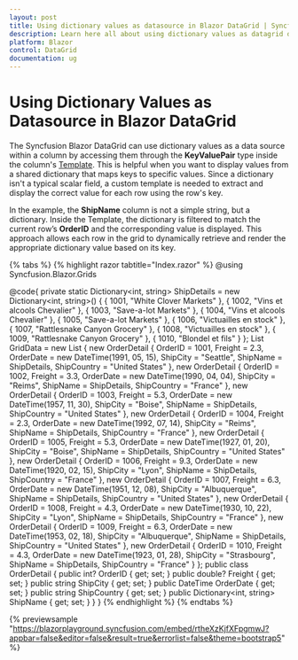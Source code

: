 ```yaml
---
layout: post
title: Using dictionary values as datasource in Blazor DataGrid | Syncfusion
description: Learn here all about using dictionary values as datagrid datasource in Syncfusion Blazor DataGrid component and more.
platform: Blazor
control: DataGrid
documentation: ug
---
```


# Using Dictionary Values as Datasource in Blazor DataGrid

The Syncfusion Blazor DataGrid can use dictionary values as a data source within a column by accessing them through the **KeyValuePair** type inside the column's [Template](https://help.syncfusion.com/cr/blazor/Syncfusion.Blazor.Grids.GridColumn.html#Syncfusion_Blazor_Grids_GridColumn_Template). This is helpful when you want to display values from a shared dictionary that maps keys to specific values. Since a dictionary isn't a typical scalar field, a custom template is needed to extract and display the correct value for each row using the row's key.

In the example, the **ShipName** column is not a simple string, but a dictionary. Inside the Template, the dictionary is filtered to match the current row’s **OrderID** and the corresponding value is displayed. This approach allows each row in the grid to dynamically retrieve and render the appropriate dictionary value based on its key.

{% tabs %}
{% highlight razor tabtitle="Index.razor" %}
@using Syncfusion.Blazor.Grids

<SfGrid DataSource="@GridData" AllowPaging="true">
    <GridPageSettings PageSize="6"></GridPageSettings>
    <GridColumns>
        <GridColumn Field=@nameof(OrderDetail.OrderID) HeaderText="Order ID" TextAlign="@TextAlign.Right" IsPrimaryKey="true" Width="120"></GridColumn>
        <GridColumn Field=@nameof(OrderDetail.OrderDate) HeaderText=" Order Date" Format="d" Type=ColumnType.Date TextAlign="@TextAlign.Right" Width="130"></GridColumn>
        <GridColumn Field=@nameof(OrderDetail.Freight) HeaderText="Freight" Format="C2" AllowEditing="false" TextAlign="@TextAlign.Right" Width="120"></GridColumn>
        <GridColumn Field=@nameof(OrderDetail.ShipCountry) HeaderText="Ship Country" TextAlign="@TextAlign.Right" Width="150"></GridColumn>
        <GridColumn Field=@nameof(OrderDetail.ShipCity) HeaderText="Ship City" TextAlign="@TextAlign.Right" Width="150"></GridColumn>
        <GridColumn Field=@nameof(OrderDetail.ShipName) HeaderText="Ship Name" TextAlign="@TextAlign.Right" Width="150">
            <Template>
                @{
                    var Details = context as OrderDetail;
                    var address = Details.ShipName.Select(kvp => (kvp.Key == Details.OrderID) ? kvp.Value.ToString() : "");
                    <p>@string.Join("", address)</p>
                }
            </Template>
        </GridColumn>
    </GridColumns>
</SfGrid>

@code{
    private static Dictionary<int, string> ShipDetails = new Dictionary<int, string>()
    {
        { 1001, "White Clover Markets" },
        { 1002, "Vins et alcools Chevalier" },
        { 1003, "Save-a-lot Markets" },
        { 1004, "Vins et alcools Chevalier" },
        { 1005, "Save-a-lot Markets" },
        { 1006, "Victuailles en stock" },
        { 1007, "Rattlesnake Canyon Grocery" },
        { 1008, "Victuailles en stock" },
        { 1009, "Rattlesnake Canyon Grocery" },
        { 1010, "Blondel et fils" }
    };
    List<OrderDetail> GridData = new List<OrderDetail>
    {
        new OrderDetail { OrderID = 1001, Freight = 2.3, OrderDate = new DateTime(1991, 05, 15), ShipCity = "Seattle", ShipName = ShipDetails, ShipCountry = "United States" },
        new OrderDetail { OrderID = 1002, Freight = 3.3, OrderDate = new DateTime(1990, 04, 04), ShipCity = "Reims", ShipName = ShipDetails, ShipCountry = "France" },
        new OrderDetail { OrderID = 1003, Freight = 5.3, OrderDate = new DateTime(1957, 11, 30), ShipCity = "Boise", ShipName = ShipDetails, ShipCountry = "United States" },
        new OrderDetail { OrderID = 1004, Freight = 2.3, OrderDate = new DateTime(1992, 07, 14), ShipCity = "Reims", ShipName = ShipDetails, ShipCountry = "France" },
        new OrderDetail { OrderID = 1005, Freight = 5.3, OrderDate = new DateTime(1927, 01, 20), ShipCity = "Boise", ShipName = ShipDetails, ShipCountry = "United States" },
        new OrderDetail { OrderID = 1006, Freight = 9.3, OrderDate = new DateTime(1920, 02, 15), ShipCity = "Lyon", ShipName = ShipDetails, ShipCountry = "France" },
        new OrderDetail { OrderID = 1007, Freight = 6.3, OrderDate = new DateTime(1951, 12, 08), ShipCity = "Albuquerque", ShipName = ShipDetails, ShipCountry = "United States" },
        new OrderDetail { OrderID = 1008, Freight = 4.3, OrderDate = new DateTime(1930, 10, 22), ShipCity = "Lyon", ShipName = ShipDetails, ShipCountry = "France" },
        new OrderDetail { OrderID = 1009, Freight = 6.3, OrderDate = new DateTime(1953, 02, 18), ShipCity = "Albuquerque", ShipName = ShipDetails, ShipCountry = "United States" },
        new OrderDetail { OrderID = 1010, Freight = 4.3, OrderDate = new DateTime(1923, 01, 28), ShipCity = "Strasbourg", ShipName = ShipDetails, ShipCountry = "France" }
    };
    public class OrderDetail
    {
        public int? OrderID { get; set; }
        public double? Freight { get; set; }
        public string ShipCity { get; set; }
        public DateTime OrderDate { get; set; }
        public string ShipCountry { get; set; }
        public Dictionary<int, string> ShipName { get; set; }
    }
}
{% endhighlight %}
{% endtabs %}

{% previewsample "https://blazorplayground.syncfusion.com/embed/rtheXzKjfXFpgmwJ?appbar=false&editor=false&result=true&errorlist=false&theme=bootstrap5" %}